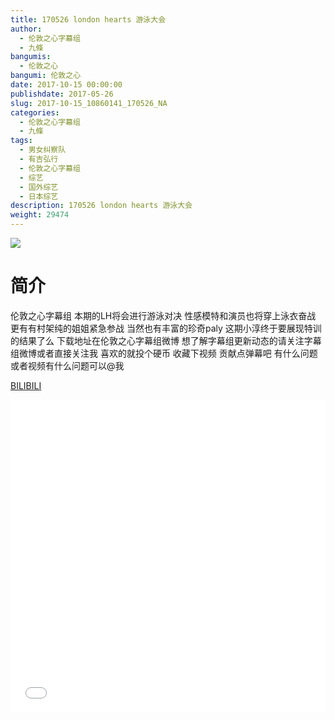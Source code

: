 ```yaml
---
title: 170526 london hearts 游泳大会
author: 
  - 伦敦之心字幕组
  - 九條
bangumis: 
  - 伦敦之心
bangumi: 伦敦之心
date: 2017-10-15 00:00:00
publishdate: 2017-05-26
slug: 2017-10-15_10860141_170526_NA
categories: 
  - 伦敦之心字幕组
  - 九條
tags: 
  - 男女纠察队
  - 有吉弘行
  - 伦敦之心字幕组
  - 综艺
  - 国外综艺
  - 日本综艺
description: 170526 london hearts 游泳大会
weight: 29474
---
```


![](https://i.imgur.com/Tq2CN37.jpg)

# 简介  
伦敦之心字幕组
本期的LH将会进行游泳对决 性感模特和演员也将穿上泳衣奋战 更有有村架纯的姐姐紧急参战 当然也有丰富的珍奇paly 这期小淳终于要展现特训的结果了么 下载地址在伦敦之心字幕组微博 想了解字幕组更新动态的请关注字幕组微博或者直接关注我 喜欢的就投个硬币 收藏下视频 贡献点弹幕吧 有什么问题或者视频有什么问题可以@我

  [BILIBILI](https://www.bilibili.com/video/av10860141/)


  <iframe src="//www.bilibili.com/html/html5player.html?cid=17964582&aid=10860141" width="100%" height="500" frameborder="0" allowfullscreen="allowfullscreen"></iframe>
